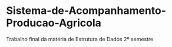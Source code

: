 # Sistema-de-Acompanhamento-Producao-Agricola
Trabalho final da matéria de Estrutura de Dados 2º semestre
